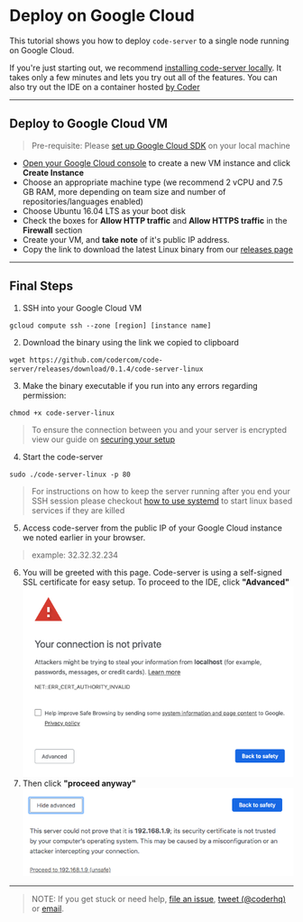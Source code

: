 # Deploy on Google Cloud

This tutorial shows you how to deploy `code-server` to a single node running on Google Cloud.

If you're just starting out, we recommend [installing code-server locally](../../self-hosted/index.md). It takes only a few minutes and lets you try out all of the features. You can also try out the IDE on a container hosted [by Coder](http://coder.com/signup)

---

## Deploy to Google Cloud VM
> Pre-requisite: Please [set up Google Cloud SDK](https://cloud.google.com/sdk/docs/) on your local machine

- [Open your Google Cloud console](https://console.cloud.google.com/compute/instances) to create a new VM instance and click **Create Instance**
- Choose an appropriate machine type (we recommend 2 vCPU and 7.5 GB RAM, more depending on team size and number of repositories/languages enabled)
- Choose Ubuntu 16.04 LTS as your boot disk
- Check the boxes for **Allow HTTP traffic** and **Allow HTTPS traffic** in the **Firewall** section
- Create your VM, and **take note** of it's public IP address.
- Copy the link to download the latest Linux binary from our [releases page](https://github.com/codercom/code-server/releases)

---

## Final Steps

1. SSH into your Google Cloud VM
```
gcloud compute ssh --zone [region] [instance name]
```
2. Download the binary using the link we copied to clipboard
```
wget https://github.com/codercom/code-server/releases/download/0.1.4/code-server-linux
```
3. Make the binary executable if you run into any errors regarding permission:
  ```
  chmod +x code-server-linux
  ```
> To ensure the connection between you and your server is encrypted view our guide on [securing your setup](../../security/ssl.md)
4. Start the code-server
```
sudo ./code-server-linux -p 80
```
> For instructions on how to keep the server running after you end your SSH session please checkout [how to use systemd](https://www.linode.com/docs/quick-answers/linux/start-service-at-boot/) to start linux based services if they are killed
5. Access code-server from the public IP of your Google Cloud instance we noted earlier in your browser. 
> example: 32.32.32.234
6. You will be greeted with this page. Code-server is using a self-signed SSL certificate for easy setup. To proceed to the IDE, click **"Advanced"**<img src ="../../assets/chrome_warning.png">
7. Then click **"proceed anyway"**<img src="../../assets/chrome_confirm.png">
---
> NOTE: If you get stuck or need help, [file an issue](https://github.com/codercom/code-server/issues/new?&title=Improve+self-hosted+quickstart+guide), [tweet (@coderhq)](https://twitter.com/coderhq) or [email](mailto:support@coder.com?subject=Self-hosted%20quickstart%20guide).
